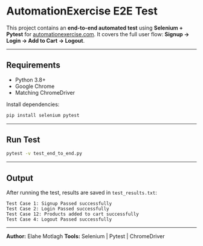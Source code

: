 # AutomationExercise E2E Test

This project contains an **end-to-end automated test** using **Selenium + Pytest** for [automationexercise.com](https://automationexercise.com).
It covers the full user flow: **Signup → Login → Add to Cart → Logout**.

---

## Requirements

* Python 3.8+
* Google Chrome
* Matching ChromeDriver

Install dependencies:

```bash
pip install selenium pytest
```

---

## Run Test

```bash
pytest -v test_end_to_end.py
```

---

## Output

After running the test, results are saved in `test_results.txt`:

```
Test Case 1: Signup Passed successfully
Test Case 2: Login Passed successfully
Test Case 12: Products added to cart successfully
Test Case 4: Logout Passed successfully
```

---

**Author:** Elahe Motlagh
**Tools:** Selenium | Pytest | ChromeDriver
